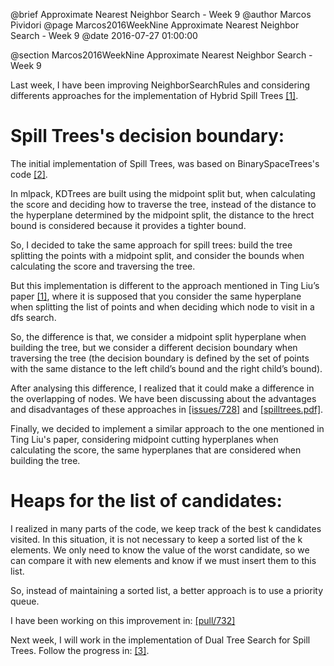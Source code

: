 @brief Approximate Nearest Neighbor Search - Week 9
@author Marcos Pividori
@page Marcos2016WeekNine Approximate Nearest Neighbor Search - Week 9
@date 2016-07-27 01:00:00

@section Marcos2016WeekNine Approximate Nearest Neighbor Search - Week 9

Last week, I have been improving NeighborSearchRules and considering differents approaches for the implementation of Hybrid Spill Trees [[1]](http://machinelearning.wustl.edu/mlpapers/paper_files/NIPS2005_187.pdf).

# Spill Trees's decision boundary:

The initial implementation of Spill Trees, was based on BinarySpaceTrees's code [[2]](http://github.com/mlpack/mlpack/tree/master/src/mlpack/core/tree/binary_space_tree).

In mlpack, KDTrees are built using the midpoint split but, when calculating the score and deciding how to traverse the tree, instead of the distance to the hyperplane determined by the midpoint split, the distance to the hrect bound is considered because it provides a tighter bound.

So, I decided to take the same approach for spill trees: build the tree splitting the points with a midpoint split, and consider the bounds when calculating the score and traversing the tree.

But this implementation is different to the approach mentioned in Ting Liu’s paper [[1]](http://machinelearning.wustl.edu/mlpapers/paper_files/NIPS2005_187.pdf), where it is supposed that you consider the same hyperplane when splitting the list of points and when deciding which node to visit in a dfs search.

So, the difference is that, we consider a midpoint split hyperplane when building the tree, but we consider a different decision boundary when traversing the tree (the decision boundary is defined by the set of points with the same distance to the left child’s bound and the right child’s bound).

After analysing this difference, I realized that it could make a difference in the overlapping of nodes.
We have been discussing about the advantages and disadvantages of these approaches in [[issues/728]](http://github.com/mlpack/mlpack/issues/728) and
[[spilltrees.pdf]](http://github.com/mlpack/mlpack/files/372825/spilltrees.pdf).

Finally, we decided to implement a similar approach to the one mentioned in Ting Liu's paper, considering midpoint cutting hyperplanes when calculating the score, the same hyperplanes that are considered when building the tree.

# Heaps for the list of candidates:

I realized in many parts of the code, we keep track of the best k candidates visited. In this situation, it is not necessary to keep a sorted list of the k elements. We only need to know the value of the worst candidate, so we can compare it with new elements and know if we must insert them to this list.

So, instead of maintaining a sorted list, a better approach is to use a priority queue.

I have been working on this improvement in: [[pull/732]](http://github.com/mlpack/mlpack/pull/732)

Next week, I will work in the implementation of Dual Tree Search for Spill Trees. Follow the progress in: [[3]](https://github.com/MarcosPividori/mlpack/tree/spill-trees/src/mlpack/core/tree/spill_tree).